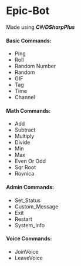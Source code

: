 # Epic-Bot

Made using ***C#/DSharpPlus***

#### Basic Commands:
- Ping
- Roll
- Random Number
- Random
- GIF
- Tag
- Time
- Channel

#### Math Commands:
- Add
- Subtract
- Multiply
- Divide
- Min
- Max
- Even Or Odd
- Sqr Root
- Rovnica

#### Admin Commands:
- Set_Status
- Custom_Message
- Exit
- Restart
- System_Info

#### Voice Commands:
- JoinVoice
- LeaveVoice
